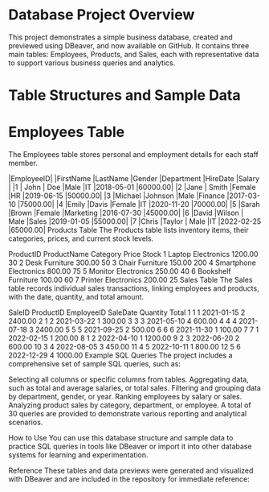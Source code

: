 # Database Project Overview

This project demonstrates a simple business database, created and previewed using DBeaver, and now available on GitHub. It contains three main tables: Employees, Products, and Sales, each with representative data to support various business queries and analytics.

# Table Structures and Sample Data
# Employees Table

The Employees table stores personal and employment details for each staff member.

|EmployeeID|	  |FirstName  |LastName |Gender    |Department	 |HireDate	 |Salary  |
|1              |	John	    | Doe	    |Male	     |IT           |2018-05-01 |60000.00|
|2	            |Jane	      | Smith	  |Female	   |HR	         |2019-06-15 |50000.00|
|3	            |Michael	  |Johnson	|Male	     |Finance	     |2017-03-10 |75000.00|
|4	            |Emily	    |Davis	  |Female	   |IT	         |2020-11-20 |70000.00|
|5	            |Sarah	    |Brown	  |Female	   |Marketing	   |2016-07-30 |45000.00|
|6	            |David	    |Wilson   |	Male	   |Sales	       |2019-01-05 |55000.00|
|7	            |Chris	    |Taylor   |	Male	   |IT    	     |2022-02-25 |65000.00|
Products Table
The Products table lists inventory items, their categories, prices, and current stock levels.

ProductID	ProductName	Category	Price	Stock
1	Laptop	Electronics	1200.00	30
2	Desk	Furniture	300.00	50
3	Chair	Furniture	150.00	200
4	Smartphone	Electronics	800.00	75
5	Monitor	Electronics	250.00	40
6	Bookshelf	Furniture	100.00	60
7	Printer	Electronics	200.00	25
Sales Table
The Sales table records individual sales transactions, linking employees and products, with the date, quantity, and total amount.

SaleID	ProductID	EmployeeID	SaleDate	Quantity	Total
1	1	1	2021-01-15	2	2400.00
2	1	2	2021-03-22	1	300.00
3	3	3	2021-05-10	4	600.00
4	4	4	2021-07-18	3	2400.00
5	5	5	2021-09-25	2	500.00
6	6	6	2021-11-30	1	100.00
7	7	1	2022-02-15	1	200.00
8	1	2	2022-04-10	1	1200.00
9	2	3	2022-06-20	2	600.00
10	3	4	2022-08-05	3	450.00
11	4	5	2022-10-11	1	800.00
12	5	6	2022-12-29	4	1000.00
Example SQL Queries
The project includes a comprehensive set of sample SQL queries, such as:

Selecting all columns or specific columns from tables.
Aggregating data, such as total and average salaries, or total sales.
Filtering and grouping data by department, gender, or year.
Ranking employees by salary or sales.
Analyzing product sales by category, department, or employee.
A total of 30 queries are provided to demonstrate various reporting and analytical scenarios.

How to Use
You can use this database structure and sample data to practice SQL queries in tools like DBeaver or import it into other database systems for learning and experimentation.

Reference
These tables and data previews were generated and visualized with DBeaver and are included in the repository for immediate reference:

